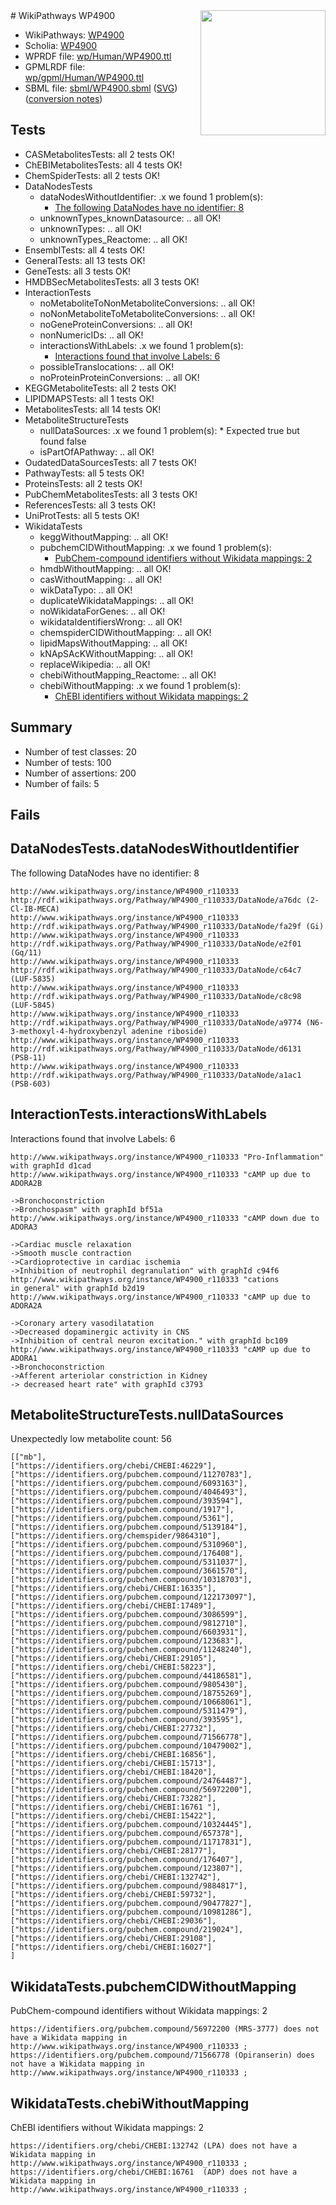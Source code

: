 <img style="float: right; width: 200px" src="../logo.png" />
# WikiPathways WP4900

* WikiPathways: [WP4900](https://identifiers.org/wikipathways:WP4900)
* Scholia: [WP4900](https://scholia.toolforge.org/wikipathways/WP4900)
* WPRDF file: [wp/Human/WP4900.ttl](../wp/Human/WP4900.ttl)
* GPMLRDF file: [wp/gpml/Human/WP4900.ttl](../wp/gpml/Human/WP4900.ttl)
* SBML file: [sbml/WP4900.sbml](../sbml/WP4900.sbml) ([SVG](../sbml/WP4900.svg)) ([conversion notes](../sbml/WP4900.txt))

## Tests
* CASMetabolitesTests: all 2 tests OK!
* ChEBIMetabolitesTests: all 4 tests OK!
* ChemSpiderTests: all 2 tests OK!
* DataNodesTests
    * dataNodesWithoutIdentifier: .x we found 1 problem(s):
        * [The following DataNodes have no identifier: 8](#d2d32fa7)
    * unknownTypes_knownDatasource: .. all OK!
    * unknownTypes: .. all OK!
    * unknownTypes_Reactome: .. all OK!
* EnsemblTests: all 4 tests OK!
* GeneralTests: all 13 tests OK!
* GeneTests: all 3 tests OK!
* HMDBSecMetabolitesTests: all 3 tests OK!
* InteractionTests
    * noMetaboliteToNonMetaboliteConversions: .. all OK!
    * noNonMetaboliteToMetaboliteConversions: .. all OK!
    * noGeneProteinConversions: .. all OK!
    * nonNumericIDs: .. all OK!
    * interactionsWithLabels: .x we found 1 problem(s):
        * [Interactions found that involve Labels: 6](#630d267d)
    * possibleTranslocations: .. all OK!
    * noProteinProteinConversions: .. all OK!
* KEGGMetaboliteTests: all 2 tests OK!
* LIPIDMAPSTests: all 1 tests OK!
* MetabolitesTests: all 14 tests OK!
* MetaboliteStructureTests
    * nullDataSources: .x we found 1 problem(s):
            * Expected true but found false
    * isPartOfAPathway: .. all OK!
* OudatedDataSourcesTests: all 7 tests OK!
* PathwayTests: all 5 tests OK!
* ProteinsTests: all 2 tests OK!
* PubChemMetabolitesTests: all 3 tests OK!
* ReferencesTests: all 3 tests OK!
* UniProtTests: all 5 tests OK!
* WikidataTests
    * keggWithoutMapping: .. all OK!
    * pubchemCIDWithoutMapping: .x we found 1 problem(s):
        * [PubChem-compound identifiers without Wikidata mappings: 2](#e6d6fc0)
    * hmdbWithoutMapping: .. all OK!
    * casWithoutMapping: .. all OK!
    * wikDataTypo: .. all OK!
    * duplicateWikidataMappings: .. all OK!
    * noWikidataForGenes: .. all OK!
    * wikidataIdentifiersWrong: .. all OK!
    * chemspiderCIDWithoutMapping: .. all OK!
    * lipidMapsWithoutMapping: .. all OK!
    * kNApSAcKWithoutMapping: .. all OK!
    * replaceWikipedia: .. all OK!
    * chebiWithoutMapping_Reactome: .. all OK!
    * chebiWithoutMapping: .x we found 1 problem(s):
        * [ChEBI identifiers without Wikidata mappings: 2](#a8d554ce)


## Summary

* Number of test classes: 20
* Number of tests: 100
* Number of assertions: 200
* Number of fails: 5

## Fails

<a name="d2d32fa7" />

## DataNodesTests.dataNodesWithoutIdentifier

The following DataNodes have no identifier: 8
```
http://www.wikipathways.org/instance/WP4900_r110333 http://rdf.wikipathways.org/Pathway/WP4900_r110333/DataNode/a76dc (2-Cl-IB-MECA)
http://www.wikipathways.org/instance/WP4900_r110333 http://rdf.wikipathways.org/Pathway/WP4900_r110333/DataNode/fa29f (Gi)
http://www.wikipathways.org/instance/WP4900_r110333 http://rdf.wikipathways.org/Pathway/WP4900_r110333/DataNode/e2f01 (Gq/11)
http://www.wikipathways.org/instance/WP4900_r110333 http://rdf.wikipathways.org/Pathway/WP4900_r110333/DataNode/c64c7 (LUF-5835)
http://www.wikipathways.org/instance/WP4900_r110333 http://rdf.wikipathways.org/Pathway/WP4900_r110333/DataNode/c8c98 (LUF-5845)
http://www.wikipathways.org/instance/WP4900_r110333 http://rdf.wikipathways.org/Pathway/WP4900_r110333/DataNode/a9774 (N6-3-methoxyl-4-hydroxybenzyl adenine riboside)
http://www.wikipathways.org/instance/WP4900_r110333 http://rdf.wikipathways.org/Pathway/WP4900_r110333/DataNode/d6131 (PSB-11)
http://www.wikipathways.org/instance/WP4900_r110333 http://rdf.wikipathways.org/Pathway/WP4900_r110333/DataNode/a1ac1 (PSB-603)
```

<a name="630d267d" />

## InteractionTests.interactionsWithLabels

Interactions found that involve Labels: 6
```
http://www.wikipathways.org/instance/WP4900_r110333 "Pro-Inflammation" with graphId d1cad
http://www.wikipathways.org/instance/WP4900_r110333 "cAMP up due to ADORA2B 

->Bronchoconstriction
->Bronchospasm" with graphId bf51a
http://www.wikipathways.org/instance/WP4900_r110333 "cAMP down due to ADORA3

->Cardiac muscle relaxation
->Smooth muscle contraction
->Cardioprotective in cardiac ischemia
->Inhibition of neutrophil degranulation" with graphId c94f6
http://www.wikipathways.org/instance/WP4900_r110333 "cations 
in general" with graphId b2d19
http://www.wikipathways.org/instance/WP4900_r110333 "cAMP up due to ADORA2A

->Coronary artery vasodilatation
->Decreased dopaminergic activity in CNS
->Inhibition of central neuron excitation." with graphId bc109
http://www.wikipathways.org/instance/WP4900_r110333 "cAMP up due to ADORA1
->Bronchoconstriction
->Afferent arteriolar constriction in Kidney
-> decreased heart rate" with graphId c3793
```

<a name="9190420b" />

## MetaboliteStructureTests.nullDataSources

Unexpectedly low metabolite count: 56
```
[["mb"],
["https://identifiers.org/chebi/CHEBI:46229"],
["https://identifiers.org/pubchem.compound/11270783"],
["https://identifiers.org/pubchem.compound/6093163"],
["https://identifiers.org/pubchem.compound/4046493"],
["https://identifiers.org/pubchem.compound/393594"],
["https://identifiers.org/pubchem.compound/1917"],
["https://identifiers.org/pubchem.compound/5361"],
["https://identifiers.org/pubchem.compound/5139184"],
["https://identifiers.org/chemspider/9864310"],
["https://identifiers.org/pubchem.compound/5310960"],
["https://identifiers.org/pubchem.compound/176408"],
["https://identifiers.org/pubchem.compound/5311037"],
["https://identifiers.org/pubchem.compound/3661570"],
["https://identifiers.org/pubchem.compound/10318703"],
["https://identifiers.org/chebi/CHEBI:16335"],
["https://identifiers.org/pubchem.compound/122173097"],
["https://identifiers.org/chebi/CHEBI:17489"],
["https://identifiers.org/pubchem.compound/3086599"],
["https://identifiers.org/pubchem.compound/9812710"],
["https://identifiers.org/pubchem.compound/6603931"],
["https://identifiers.org/pubchem.compound/123683"],
["https://identifiers.org/pubchem.compound/11248240"],
["https://identifiers.org/chebi/CHEBI:29105"],
["https://identifiers.org/chebi/CHEBI:58223"],
["https://identifiers.org/pubchem.compound/44186581"],
["https://identifiers.org/pubchem.compound/9805430"],
["https://identifiers.org/pubchem.compound/18755269"],
["https://identifiers.org/pubchem.compound/10668061"],
["https://identifiers.org/pubchem.compound/5311479"],
["https://identifiers.org/pubchem.compound/393595"],
["https://identifiers.org/chebi/CHEBI:27732"],
["https://identifiers.org/pubchem.compound/71566778"],
["https://identifiers.org/pubchem.compound/10479002"],
["https://identifiers.org/chebi/CHEBI:16856"],
["https://identifiers.org/chebi/CHEBI:15713"],
["https://identifiers.org/chebi/CHEBI:18420"],
["https://identifiers.org/pubchem.compound/24764487"],
["https://identifiers.org/pubchem.compound/56972200"],
["https://identifiers.org/chebi/CHEBI:73282"],
["https://identifiers.org/chebi/CHEBI:16761 "],
["https://identifiers.org/chebi/CHEBI:15422"],
["https://identifiers.org/pubchem.compound/10324445"],
["https://identifiers.org/pubchem.compound/657378"],
["https://identifiers.org/pubchem.compound/11717831"],
["https://identifiers.org/chebi/CHEBI:28177"],
["https://identifiers.org/pubchem.compound/176407"],
["https://identifiers.org/pubchem.compound/123807"],
["https://identifiers.org/chebi/CHEBI:132742"],
["https://identifiers.org/pubchem.compound/9884817"],
["https://identifiers.org/chebi/CHEBI:59732"],
["https://identifiers.org/pubchem.compound/90477827"],
["https://identifiers.org/pubchem.compound/10981286"],
["https://identifiers.org/chebi/CHEBI:29036"],
["https://identifiers.org/pubchem.compound/219024"],
["https://identifiers.org/chebi/CHEBI:29108"],
["https://identifiers.org/chebi/CHEBI:16027"]
]
```

<a name="e6d6fc0" />

## WikidataTests.pubchemCIDWithoutMapping

PubChem-compound identifiers without Wikidata mappings: 2
```
https://identifiers.org/pubchem.compound/56972200 (MRS-3777) does not have a Wikidata mapping in http://www.wikipathways.org/instance/WP4900_r110333 ; 
https://identifiers.org/pubchem.compound/71566778 (Opiranserin) does not have a Wikidata mapping in http://www.wikipathways.org/instance/WP4900_r110333 ; 
```

<a name="a8d554ce" />

## WikidataTests.chebiWithoutMapping

ChEBI identifiers without Wikidata mappings: 2
```
https://identifiers.org/chebi/CHEBI:132742 (LPA) does not have a Wikidata mapping in http://www.wikipathways.org/instance/WP4900_r110333 ; 
https://identifiers.org/chebi/CHEBI:16761  (ADP) does not have a Wikidata mapping in http://www.wikipathways.org/instance/WP4900_r110333 ; 
```

